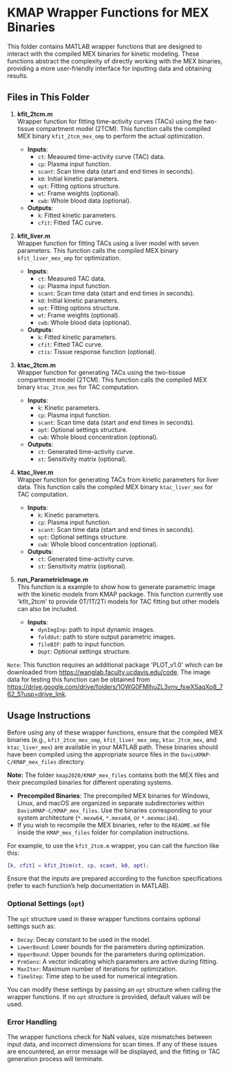 # KMAP Wrapper Functions for MEX Binaries

This folder contains MATLAB wrapper functions that are designed to interact with the compiled MEX binaries for kinetic modeling. These functions abstract the complexity of directly working with the MEX binaries, providing a more user-friendly interface for inputting data and obtaining results.

## Files in This Folder

1. **kfit_2tcm.m**  
   Wrapper function for fitting time-activity curves (TACs) using the two-tissue compartment model (2TCM). This function calls the compiled MEX binary `kfit_2tcm_mex_omp` to perform the actual optimization.  
   - **Inputs**:  
     - `ct`: Measured time-activity curve (TAC) data.
     - `cp`: Plasma input function.
     - `scant`: Scan time data (start and end times in seconds).
     - `k0`: Initial kinetic parameters.
     - `opt`: Fitting options structure.
     - `wt`: Frame weights (optional).
     - `cwb`: Whole blood data (optional).
   - **Outputs**:  
     - `k`: Fitted kinetic parameters.
     - `cfit`: Fitted TAC curve.

2. **kfit_liver.m**  
   Wrapper function for fitting TACs using a liver model with seven parameters. This function calls the compiled MEX binary `kfit_liver_mex_omp` for optimization.  
   - **Inputs**:  
     - `ct`: Measured TAC data.
     - `cp`: Plasma input function.
     - `scant`: Scan time data (start and end times in seconds).
     - `k0`: Initial kinetic parameters.
     - `opt`: Fitting options structure.
     - `wt`: Frame weights (optional).
     - `cwb`: Whole blood data (optional).
   - **Outputs**:  
     - `k`: Fitted kinetic parameters.
     - `cfit`: Fitted TAC curve.
     - `ctis`: Tissue response function (optional).

3. **ktac_2tcm.m**  
   Wrapper function for generating TACs using the two-tissue compartment model (2TCM). This function calls the compiled MEX binary `ktac_2tcm_mex` for TAC computation.  
   - **Inputs**:  
     - `k`: Kinetic parameters.
     - `cp`: Plasma input function.
     - `scant`: Scan time data (start and end times in seconds).
     - `opt`: Optional settings structure.
     - `cwb`: Whole blood concentration (optional).
   - **Outputs**:  
     - `ct`: Generated time-activity curve.
     - `st`: Sensitivity matrix (optional).

4. **ktac_liver.m**  
   Wrapper function for generating TACs from kinetic parameters for liver data. This function calls the compiled MEX binary `ktac_liver_mex` for TAC computation.  
   - **Inputs**:  
     - `k`: Kinetic parameters.
     - `cp`: Plasma input function.
     - `scant`: Scan time data (start and end times in seconds).
     - `opt`: Optional settings structure.
     - `cwb`: Whole blood concentration (optional).
   - **Outputs**:  
     - `ct`: Generated time-activity curve.
     - `st`: Sensitivity matrix (optional).

5. **run_ParametricImage.m**  
   This function is a example to show how to generate parametric image with the kinetic models from KMAP package. This function currently use 'kfit_2tcm' to provide 0T/1T/2Ti models for TAC fitting but other models can also be included. 
   - **Inputs**: 
     - `dynImgInp`: path to input dynamic images.
     - `foldOut`: path to store output parametric images.
     - `fileBIF`: path to input function.
     - `Dopt`: Optional settings structure.

`Note`: This function requires an additional package 'PLOT_v1.0' which can be downloaded from https://wanglab.faculty.ucdavis.edu/code. The image data for testing this function can be obtained from https://drive.google.com/drive/folders/1OWG0FMlhuZL3vnv_fswXSaqXo8_762_5?usp=drive_link. 

## Usage Instructions

Before using any of these wrapper functions, ensure that the compiled MEX binaries (e.g., `kfit_2tcm_mex_omp`, `kfit_liver_mex_omp`, `ktac_2tcm_mex`, and `ktac_liver_mex`) are available in your MATLAB path. These binaries should have been compiled using the appropriate source files in the `DavisKMAP-C/KMAP_mex_files` directory.

**Note:** The folder `kmap2020/KMAP_mex_files` contains both the MEX files and their precompiled binaries for different operating systems.  
- **Precompiled Binaries**: The precompiled MEX binaries for Windows, Linux, and macOS are organized in separate subdirectories within `DavisKMAP-C/KMAP_mex_files`. Use the binaries corresponding to your system architecture (`*.mexw64`, `*.mexa64`, or `*.mexmaci64`).
- If you wish to recompile the MEX binaries, refer to the `README.md` file inside the `KMAP_mex_files` folder for compilation instructions.

For example, to use the `kfit_2tcm.m` wrapper, you can call the function like this:

```matlab
[k, cfit] = kfit_2tcm(ct, cp, scant, k0, opt);
```

Ensure that the inputs are prepared according to the function specifications (refer to each function’s help documentation in MATLAB).

### Optional Settings (`opt`)

The `opt` structure used in these wrapper functions contains optional settings such as:

- `Decay`: Decay constant to be used in the model.
- `LowerBound`: Lower bounds for the parameters during optimization.
- `UpperBound`: Upper bounds for the parameters during optimization.
- `PrmSens`: A vector indicating which parameters are active during fitting.
- `MaxIter`: Maximum number of iterations for optimization.
- `TimeStep`: Time step to be used for numerical integration.

You can modify these settings by passing an `opt` structure when calling the wrapper functions. If no `opt` structure is provided, default values will be used.

### Error Handling

The wrapper functions check for NaN values, size mismatches between input data, and incorrect dimensions for scan times. If any of these issues are encountered, an error message will be displayed, and the fitting or TAC generation process will terminate.
